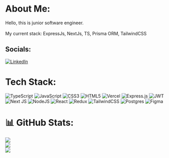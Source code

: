 # About Me:
Hello, this is junior software engineer.<br><br>My current stack: ExpressJs, NextJs, TS, Prisma ORM, TailwindCSS


## Socials:
[![LinkedIn](https://img.shields.io/badge/LinkedIn-%230077B5.svg?logo=linkedin&logoColor=white)](https://linkedin.com/in/caglarkrhsyn) 

# Tech Stack:
![TypeScript](https://img.shields.io/badge/typescript-%23007ACC.svg?style=flat&logo=typescript&logoColor=white) ![JavaScript](https://img.shields.io/badge/javascript-%23323330.svg?style=flat&logo=javascript&logoColor=%23F7DF1E) ![CSS3](https://img.shields.io/badge/css3-%231572B6.svg?style=flat&logo=css3&logoColor=white) ![HTML5](https://img.shields.io/badge/html5-%23E34F26.svg?style=flat&logo=html5&logoColor=white) ![Vercel](https://img.shields.io/badge/vercel-%23000000.svg?style=flat&logo=vercel&logoColor=white) ![Express.js](https://img.shields.io/badge/express.js-%23404d59.svg?style=flat&logo=express&logoColor=%2361DAFB) ![JWT](https://img.shields.io/badge/JWT-black?style=flat&logo=JSON%20web%20tokens) ![Next JS](https://img.shields.io/badge/Next-black?style=flat&logo=next.js&logoColor=white) ![NodeJS](https://img.shields.io/badge/node.js-6DA55F?style=flat&logo=node.js&logoColor=white) ![React](https://img.shields.io/badge/react-%2320232a.svg?style=flat&logo=react&logoColor=%2361DAFB) ![Redux](https://img.shields.io/badge/redux-%23593d88.svg?style=flat&logo=redux&logoColor=white) ![TailwindCSS](https://img.shields.io/badge/tailwindcss-%2338B2AC.svg?style=flat&logo=tailwind-css&logoColor=white) ![Postgres](https://img.shields.io/badge/postgres-%23316192.svg?style=flat&logo=postgresql&logoColor=white) 	![Figma](https://img.shields.io/badge/figma-%23F24E1E.svg?style=flat&logo=figma&logoColor=white)
# 📊 GitHub Stats:
![](https://github-readme-stats.vercel.app/api?username=Violetbee&theme=graywhite&hide_border=true&include_all_commits=false&count_private=false)<br/>
![](https://github-readme-streak-stats.herokuapp.com/?user=Violetbee&theme=graywhite&hide_border=true)<br/>
![](https://github-readme-stats.vercel.app/api/top-langs/?username=Violetbee&theme=graywhite&hide_border=true&include_all_commits=false&count_private=false&layout=compact)
